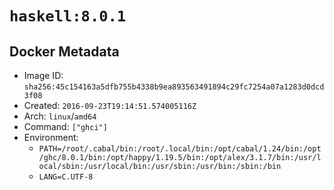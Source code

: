 # `haskell:8.0.1`

## Docker Metadata

- Image ID: `sha256:45c154163a5dfb755b4338b9ea893563491894c29fc7254a07a1283d0dcd3f08`
- Created: `2016-09-23T19:14:51.574005116Z`
- Arch: `linux`/`amd64`
- Command: `["ghci"]`
- Environment:
  - `PATH=/root/.cabal/bin:/root/.local/bin:/opt/cabal/1.24/bin:/opt/ghc/8.0.1/bin:/opt/happy/1.19.5/bin:/opt/alex/3.1.7/bin:/usr/local/sbin:/usr/local/bin:/usr/sbin:/usr/bin:/sbin:/bin`
  - `LANG=C.UTF-8`
